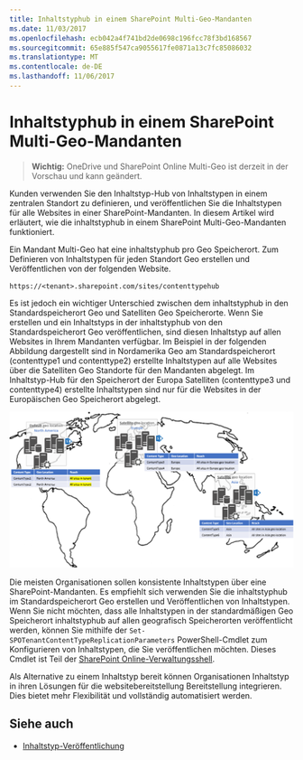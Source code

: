 ```yaml
---
title: Inhaltstyphub in einem SharePoint Multi-Geo-Mandanten
ms.date: 11/03/2017
ms.openlocfilehash: ecb042a4f741bd2de0698c196fcc78f3bd168567
ms.sourcegitcommit: 65e885f547ca9055617fe0871a13c7fc85086032
ms.translationtype: MT
ms.contentlocale: de-DE
ms.lasthandoff: 11/06/2017
---
```

# <a name="content-type-hub-in-a-sharepoint-multi-geo-tenant"></a>Inhaltstyphub in einem SharePoint Multi-Geo-Mandanten

> **Wichtig:** OneDrive und SharePoint Online Multi-Geo ist derzeit in der Vorschau und kann geändert.

Kunden verwenden Sie den Inhaltstyp-Hub von Inhaltstypen in einem zentralen Standort zu definieren, und veröffentlichen Sie die Inhaltstypen für alle Websites in einer SharePoint-Mandanten. In diesem Artikel wird erläutert, wie die inhaltstyphub in einem SharePoint Multi-Geo-Mandanten funktioniert.

Ein Mandant Multi-Geo hat eine inhaltstyphub pro Geo Speicherort. Zum Definieren von Inhaltstypen für jeden Standort Geo erstellen und Veröffentlichen von der folgenden Website.

```
https://<tenant>.sharepoint.com/sites/contenttypehub
```

Es ist jedoch ein wichtiger Unterschied zwischen dem inhaltstyphub in den Standardspeicherort Geo und Satelliten Geo Speicherorte. Wenn Sie erstellen und ein Inhaltstyps in der inhaltstyphub von den Standardspeicherort Geo veröffentlichen, sind diesen Inhaltstyp auf allen Websites in Ihrem Mandanten verfügbar. Im Beispiel in der folgenden Abbildung dargestellt sind in Nordamerika Geo am Standardspeicherort (contenttype1 und contenttype2) erstellte Inhaltstypen auf alle Websites über die Satelliten Geo Standorte für den Mandanten abgelegt. Im Inhaltstyp-Hub für den Speicherort der Europa Satelliten (contenttype3 und contenttype4) erstellte Inhaltstypen sind nur für die Websites in der Europäischen Geo Speicherort abgelegt.

![World Map anzeigt, Inhaltstypen im Standardspeicherort Geo Nordamerika für alle Websites gelten und Inhaltstypen in die Europa und Asien Satelliten Speicherorte nur für diese Geo-Standorte gelten](media/multigeo/multigeocontenttypehub_intro.png)

Die meisten Organisationen sollen konsistente Inhaltstypen über eine SharePoint-Mandanten. Es empfiehlt sich verwenden Sie die inhaltstyphub im Standardspeicherort Geo erstellen und Veröffentlichen von Inhaltstypen. Wenn Sie nicht möchten, dass alle Inhaltstypen in der standardmäßigen Geo Speicherort inhaltstyphub auf allen geografisch Speicherorten veröffentlicht werden, können Sie mithilfe der `Set-SPOTenantContentTypeReplicationParameters` PowerShell-Cmdlet zum Konfigurieren von Inhaltstypen, die Sie veröffentlichen möchten. Dieses Cmdlet ist Teil der [SharePoint Online-Verwaltungsshell](https://www.microsoft.com/en-us/download/confirmation.aspx?id=35588).

Als Alternative zu einem Inhaltstyp bereit können Organisationen Inhaltstyp in ihren Lösungen für die websitebereitstellung Bereitstellung integrieren. Dies bietet mehr Flexibilität und vollständig automatisiert werden.

## <a name="see-also"></a>Siehe auch

- [Inhaltstyp-Veröffentlichung](https://support.office.com/en-US/article/Introduction-to-content-types-and-content-type-publishing-E1277A2E-A1E8-4473-9126-91A0647766E5#__toc256601764)

